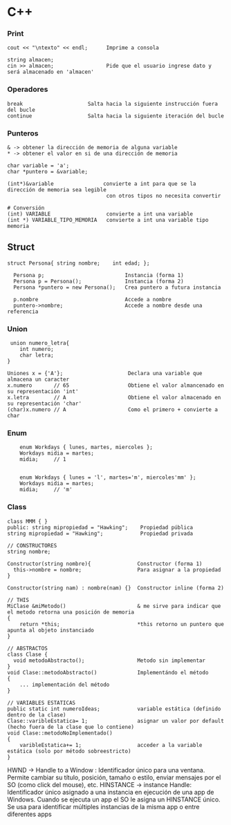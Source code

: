 # C++


### Print
```
cout << "\ntexto" << endl;      Imprime a consola

string almacen;
cin >> almacen;                 Pide que el usuario ingrese dato y será almacenado en 'almacen'
```

### Operadores
```
break                     Salta hacia la siguiente instrucción fuera del bucle
continue                  Salta hacia la siguiente iteración del bucle
```

### Punteros
```
& -> obtener la dirección de memoria de alguna variable
* -> obtener el valor en si de una dirección de memoria

char variable = 'a';
char *puntero = &variable;

(int*)&variable                convierte a int para que se la dirección de memoria sea legible
                                con otros tipos no necesita convertir

# Conversión
(int) VARIABLE                  convierte a int una variable
(int *) VARIABLE_TIPO_MEMORIA   convierte a int una variable tipo memoria
```

## Struct
```
struct Persona{ string nombre;    int edad; };

  Persona p;                          Instancia (forma 1)
  Persona p = Persona();              Instancia (forma 2)
  Persona *puntero = new Persona();   Crea puntero a futura instancia
  
  p.nombre                            Accede a nombre
  puntero->nombre;                    Accede a nombre desde una referencia
```

###  Union
```
 union numero_letra{                  
    int numero;
    char letra;
}

Uniones x = {'A'};                     Declara una variable que almacena un caracter                   
x.numero       // 65                   Obtiene el valor almancenado en su representación 'int'
x.letra        // A                    Obtiene el valor almacenado en su representación 'char'
(char)x.numero // A                    Como el primero + convierte a char
```

### Enum
```
    enum Workdays { lunes, martes, miercoles };
    Workdays midia = martes;
    midia;     // 1 
    
    
    enum Workdays { lunes = 'l', martes='m', miercoles'mm' };
    Workdays midia = martes;
    midia;     // 'm'
```

### Class
```
class MMM { }
public: string mipropiedad = "Hawking";    Propiedad pública
string mipropiedad = "Hawking";            Propiedad privada

// CONSTRUCTORES
string nombre;

Constructor(string nombre){               Constructor (forma 1)
  this->nombre = nombre;                  Para asignar a la propiedad
}

Constructor(string nam) : nombre(nam) {}  Constructor inline (forma 2)

// THIS
MiClase &miMetodo()                       & me sirve para indicar que el metodo retorna una posición de memoria
{
    return *this;                         *this retorno un puntero que apunta al objeto instanciado
}

// ABSTRACTOS
class Clase {
  void metodoAbstracto();                 Metodo sin implementar
}
void Clase::metodoAbstracto()             Implementándo el método
{
    ... implementación del método
}

// VARIABLES ESTATICAS
public static int numeroIdeas;            variable estática (definido dentro de la clase)
Clase::varibleEstatica= 1;                asignar un valor por default (hecho fuera de la clase que lo contiene)
void Clase::metodoNoImplementado()
{
    varibleEstatica+= 1;                  acceder a la variable estática (solo por método sobreestricto)
}

```
HWND -> Handle to a Window : Identificador único para una ventana.  Permite cambiar su título, posición, tamaño o estilo, enviar mensajes por el SO (como click del mouse), etc.
HINSTANCE -> instance Handle: Identificador único asignado a una instancia en ejecución de una app de Windows. Cuando se ejecuta un app el SO le asigna un HINSTANCE único. Se usa para identificar múltiples instancias de la misma app o entre diferentes apps
